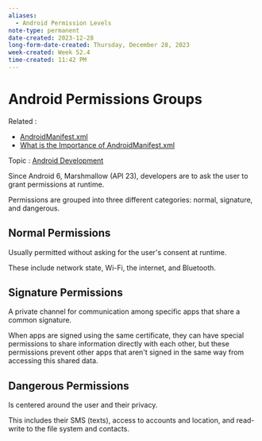 ```yaml
---
aliases:
  - Android Permission Levels
note-type: permanent
date-created: 2023-12-28
long-form-date-created: Thursday, December 28, 2023
week-created: Week 52.4
time-created: 11:42 PM
---
```


# Android Permissions Groups

Related :

- [AndroidManifest.xml](../3-permanent-notes-🧲/AndroidManifest.xml.md)
- [What is the Importance of AndroidManifest.xml](../2-literature-notes-📝/What%20is%20the%20Importance%20of%20AndroidManifest.xml.md)

Topic : [Android Development](../4-hub-notes-🚉/Android%20Development.md)

Since Android 6, Marshmallow (API 23), developers are to ask the user to grant permissions
at runtime.

Permissions are grouped into three different categories: normal, signature, and dangerous.

## Normal Permissions

Usually permitted without asking for the user's consent at runtime.

These include network state, Wi-Fi, the internet, and Bluetooth.

## Signature Permissions

A private channel for communication among specific apps that share a common signature.

When apps are signed using the same certificate, they can have special permissions to share
information directly with each other, but these permissions prevent other apps that aren't
signed in the same way from accessing this shared data.

## Dangerous Permissions

Is centered around the user and their privacy.

This includes their SMS (texts), access to accounts and location, and read-write to the file
system and contacts.
